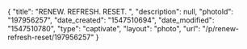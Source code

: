{
    "title": "RENEW. REFRESH. RESET. ",
    "description": null,
    "photoId": "197956257",
    "date_created": "1547510694",
    "date_modified": "1547510780",
    "type": "captivate",
    "layout": "photo",
    "url": "\/p\/renew-refresh-reset\/197956257"
}